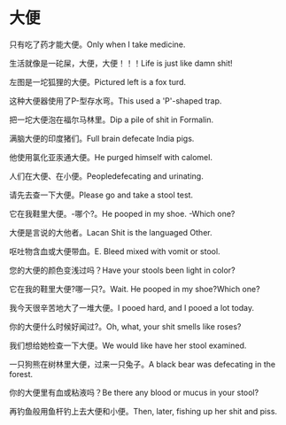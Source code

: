 # 大便

<p><span class="chinese">只有吃了药才能大便。</span><span class="english">Only when I take medicine.</span></p>

<p><span class="chinese">生活就像是一砣屎，大便，大便！！！</span><span class="english">Life is just like damn shit!</span></p>

<p><span class="chinese">左图是一坨狐狸的大便。</span><span class="english">Pictured left is a fox turd.</span></p>

<p><span class="chinese">这种大便器使用了P-型存水弯。</span><span class="english">This used a 'P'-shaped trap.</span></p>

<p><span class="chinese">把一坨大便泡在福尔马林里。</span><span class="english">Dip a pile of shit in Formalin.</span></p>

<p><span class="chinese">满脑大便的印度猪们。</span><span class="english">Full brain defecate India pigs.</span></p>

<p><span class="chinese">他使用氯化亚汞通大便。</span><span class="english">He purged himself with calomel.</span></p>

<p><span class="chinese">人们在大便、在小便。</span><span class="english">Peopledefecating and urinating.</span></p>

<p><span class="chinese">请先去查一下大便。</span><span class="english">Please go and take a stool test.</span></p>

<p><span class="chinese">它在我鞋里大便。-哪个?。</span><span class="english">He pooped in my shoe. -Which one?</span></p>

<p><span class="chinese">大便是言说的大他者。</span><span class="english">Lacan Shit is the languaged Other.</span></p>

<p><span class="chinese">呕吐物含血或大便带血。</span><span class="english">E. Bleed mixed with vomit or stool.</span></p>

<p><span class="chinese">您的大便的颜色变浅过吗？</span><span class="english">Have your stools been light in color?</span></p>

<p><span class="chinese">它在我的鞋里大便?哪一只?。</span><span class="english">Wait. He pooped in my shoe?Which one?</span></p>

<p><span class="chinese">我今天很辛苦地大了一堆大便。</span><span class="english">I pooed hard, and I pooed a lot today.</span></p>

<p><span class="chinese">你的大便什么时候好闻过?。</span><span class="english">Oh, what, your shit smells like roses?</span></p>

<p><span class="chinese">我们想给她检查一下大便。</span><span class="english">We would like have her stool examined.</span></p>

<p><span class="chinese">一只狗熊在树林里大便，过来一只兔子。</span><span class="english">A black bear was defecating in the forest.</span></p>

<p><span class="chinese">你的大便里有血或粘液吗？</span><span class="english">Be there any blood or mucus in your stool?</span></p>

<p><span class="chinese">再钓鱼般用鱼杆钓上去大便和小便。</span><span class="english">Then, later, fishing up her shit and piss.</span></p>

